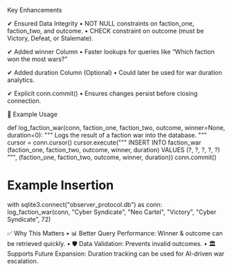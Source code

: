 Key Enhancements

✔ Ensured Data Integrity
	•	NOT NULL constraints on faction_one, faction_two, and outcome.
	•	CHECK constraint on outcome (must be Victory, Defeat, or Stalemate).

✔ Added winner Column
	•	Faster lookups for queries like “Which faction won the most wars?”

✔ Added duration Column (Optional)
	•	Could later be used for war duration analytics.

✔ Explicit conn.commit()
	•	Ensures changes persist before closing connection.

🔹 Example Usage

def log_faction_war(conn, faction_one, faction_two, outcome, winner=None, duration=0):
    """
    Logs the result of a faction war into the database.
    """
    cursor = conn.cursor()
    cursor.execute("""
        INSERT INTO faction_war (faction_one, faction_two, outcome, winner, duration)
        VALUES (?, ?, ?, ?, ?)
    """, (faction_one, faction_two, outcome, winner, duration))
    conn.commit()

# Example Insertion
with sqlite3.connect("observer_protocol.db") as conn:
    log_faction_war(conn, "Cyber Syndicate", "Neo Cartel", "Victory", "Cyber Syndicate", 72)

✅ Why This Matters
	•	📊 Better Query Performance: Winner & outcome can be retrieved quickly.
	•	🛡️ Data Validation: Prevents invalid outcomes.
	•	🏛 Supports Future Expansion: Duration tracking can be used for AI-driven war escalation.